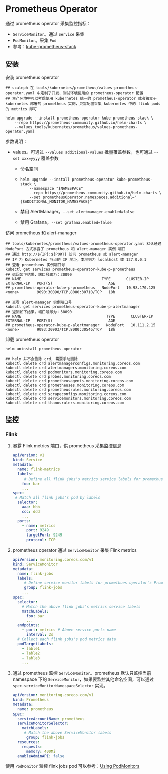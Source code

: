 # Prometheus Operator

通过 prometheus operator 采集监控指标：

* `ServiceMonitor`。通过 `Service` 采集
* `PodMonitor`。采集 `Pod`
* 参考：[kube-prometheus-stack](https://github.com/prometheus-community/helm-charts/tree/main/charts/kube-prometheus-stack)

## 安装

安装 prometheus operator

```shell
## scaleph 在 tools/kubernetes/prometheus/values-prometheus-operator.yaml 中定制了开发、测试环境使用的 prometheus-operator 配置
## 生产环境中可以考虑使用 kubernetes 统一的 prometheus-operator 或者独立于 kubernetes 部署的 prometheus 实例，只需配置采集 kubernetes 中的 flink pods 的 metrics 即可

helm upgrade --install prometheus-operator kube-prometheus-stack \
    --repo https://prometheus-community.github.io/helm-charts \
    --values tools/kubernetes/prometheus/values-prometheus-operator.yaml
```

参数说明：

* values。可通过 `--values additional-values` 批量覆盖参数，也可通过 `--set xxx=yyyy` 覆盖参数

  * 命名空间

  * ```shell
    helm upgrade --install prometheus-operator kube-prometheus-stack \
        --namespace "$NAMESPACE"
        --repo https://prometheus-community.github.io/helm-charts \
        --set prometheusOperator.namespaces.additional="{$ADDITIONAL_MONITOR_NAMESPACE}"
    ```

  * 禁用 AlertManager。`--set alertmanager.enabled=false`

  * 禁用 Grafana。`--set grafana.enabled=false`

访问 prometheus 和 alert-manager

```shell
## tools/kubernetes/prometheus/values-prometheus-operator.yaml 默认通过 NodePort 方式暴露了 prometheus 和 alert-manager 实例 端口
## 通过 http://${IP}:${PORT} 访问 prometheus 或 alert-manager
## IP 为 Kubernetes 节点的 IP 地址，本地则为 localhost 或 127.0.0.1
## 查看 prometheus 实例端口号
kubectl get services prometheus-operator-kube-p-prometheus
## 返回如下结果，端口号即为：30090
## NAME                                    TYPE       CLUSTER-IP      EXTERNAL-IP   PORT(S)                         AGE
## prometheus-operator-kube-p-prometheus   NodePort   10.98.170.125   <none>        9090:30090/TCP,8080:30710/TCP   18h

## 查看 alert-manager 实例端口号
kubectl get services prometheus-operator-kube-p-alertmanager
## 返回如下结果，端口号即为：30090
## NAME                                      TYPE       CLUSTER-IP    EXTERNAL-IP   PORT(S)                         AGE
## prometheus-operator-kube-p-alertmanager   NodePort   10.111.2.15   <none>        9093:30903/TCP,8080:30546/TCP   18h
```

卸载 prometheus operator

```shell
helm uninstall prometheus-operator

## helm 并不会删除 crd, 需要手动删除
kubectl delete crd alertmanagerconfigs.monitoring.coreos.com
kubectl delete crd alertmanagers.monitoring.coreos.com
kubectl delete crd podmonitors.monitoring.coreos.com
kubectl delete crd probes.monitoring.coreos.com
kubectl delete crd prometheusagents.monitoring.coreos.com
kubectl delete crd prometheuses.monitoring.coreos.com
kubectl delete crd prometheusrules.monitoring.coreos.com
kubectl delete crd scrapeconfigs.monitoring.coreos.com
kubectl delete crd servicemonitors.monitoring.coreos.com
kubectl delete crd thanosrulers.monitoring.coreos.com
```

## 监控

### Flink

1. 暴露 Flink metrics 端口，供 prometheus 采集监控信息

   ```yaml
   apiVersion: v1
   kind: Service
   metadata:
     name: flink-metrics
     labels:
     	# Define all flink jobs's metrics service labels for promethues operator's ServiceMonitor
       foo: bar
       ...
   spec:
   	# Match all flink jobs's pod by labels
     selector:
       aaa: bbb
       ccc: ddd
       ...
     ports:
       - name: metrics
         port: 9249
         targetPort: 9249
         protocol: TCP
   ```

2. prometheus operator 通过 `ServiceMonitor` 采集 Flink metrics

   ```yaml
   apiVersion: monitoring.coreos.com/v1
   kind: ServiceMonitor
   metadata:
     name: flink-jobs
     labels:
     	# Define service monitor labels for promethues operator's Promethues
     	group: flink-jobs
       ...
   spec:
     selector:
       # Match the above flink jobs's metrics service labels
       matchLabels:
         foo: bar
         ...
     endpoints:
       - port: metrics # Above service ports name
         interval: 2s
     # Collect each flink jobs's pod metrics data
     podTargetLabels:
       - lable1
       - lable2
       - lable3
       ...
   ```

3. 通过 prometheus 监控 `ServiceMonitor`。prometheus 默认只监控当前 namespace 下的 `ServiceMonitor`，如果要监控其他命名空间，可以通过 `spec.serviceMonitorNamespaceSelector` 实现。

   ```yaml
   apiVersion: monitoring.coreos.com/v1
   kind: Prometheus
   metadata:
     name: prometheus
   spec:
     serviceAccountName: prometheus
     serviceMonitorSelector:
       matchLabels:
       	# Match the above ServiceMonitor labels
         group: flink-jobs
     resources:
       requests:
         memory: 400Mi
     enableAdminAPI: false
   ```

使用 `PodMonitor` 监控 flink jobs pod 可以参考：[Using PodMonitors](https://github.com/prometheus-operator/prometheus-operator/blob/main/Documentation/user-guides/getting-started.md#using-podmonitors)
